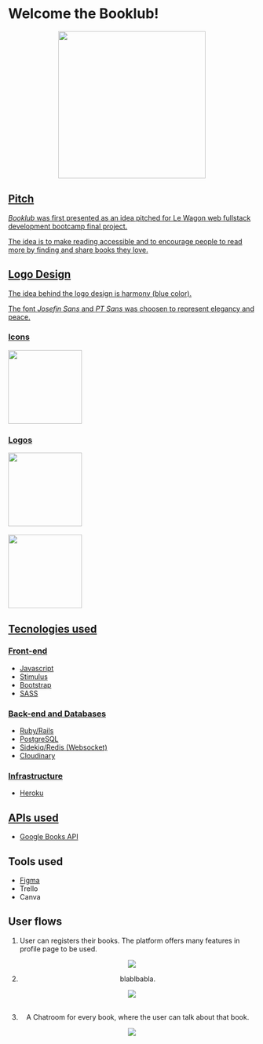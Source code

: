 <h1>Welcome the Booklub!</h1>
 <p align="center">
 <a href="http://www.thebooklub.com/"><img src="https://res.cloudinary.com/dzptgersg/image/upload/v1662649508/Perfiles/BookLub_eaqgqv.png" width="300px"></p>
<h2>Pitch</h2>

*Booklub* was first presented as an idea pitched for Le Wagon web fullstack development bootcamp final project.

The idea is to make reading accessible and to encourage people to read more by finding and share books they love.

<h2>Logo Design</h2>

The idea behind the logo design is harmony (blue color).

The font *Josefin Sans* and *PT Sans* was choosen to represent elegancy and peace.

<h3>Icons</h3>

<div align="left">
<img src="https://res.cloudinary.com/dzptgersg/image/upload/v1662657871/Perfiles/books_2_ufqpbd.png" alt=""  width="150px">
</div>

<h3>Logos</h3>

<div align="left">
<img src="https://res.cloudinary.com/dzptgersg/image/upload/v1662657874/Perfiles/Booklub_Logo_lfzsbt.png" alt="" width="150px">
<br>
<br>
<img src="https://res.cloudinary.com/dzptgersg/image/upload/v1662657883/Perfiles/Botton_b3mi7e.png" width="150px">
</div>

<h2>Tecnologies used</h2>

<h3>Front-end</h3>

<ul>
  <li>Javascript</li>
  <li>Stimulus</li>
  <li>Bootstrap</li>
  <li>SASS</li>
  
</ul>

<h3>Back-end and Databases</h3>

<ul>
  <li>Ruby/Rails</li>
  <li>PostgreSQL </li>
  <li>Sidekiq/Redis (Websocket)</li>
  <li>Cloudinary</li>
</ul>

<h3>Infrastructure</h3>

<ul>
  <li>Heroku</li>
</ul>

<h2>APIs used</h2>

<ul>
  <li>
    <a href="https://developers.google.com/books">Google Books API </a>
  </li>
</ul>

<h2>Tools used</h2>

<ul>
  <li>
    <a href="link">Figma </a>
    <li>Trello</li>
    <li>Canva</li>
  </li>
</ul>

<h2>User flows</h2>

1) User can registers their books. The platform offers many features in profile page to be used.

<div align="center">
 <img src="https://res.cloudinary.com/dzptgersg/video/upload/v1662669641/Perfiles/gif-mylist_eao0mg.mp4"

<br>
<br>

2) blablbabla.
<div align="center">
  <img src="https://res.cloudinary.com/dzptgersg/video/upload/v1662669651/Perfiles/gif-review_gdbzgd.mp4"
</div>
<br>
<br>

3) A Chatroom for every book, where the user can talk about that book.
<div align="center">
  <img src="https://res.cloudinary.com/dzptgersg/video/upload/v1662669647/Perfiles/git-chatroom_kcrn51.mp4"
  </div>
